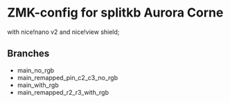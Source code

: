 
# ZMK-config for splitkb Aurora Corne 
with  nice!nano v2 and nice!view shield;

## Branches
- main_no_rgb
- main_remapped_pin_c2_c3_no_rgb
- main_with_rgb
- main_remapped_r2_r3_with_rgb

